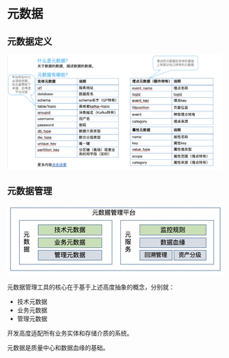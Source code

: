 # 元数据

## 元数据定义

![](dw-star-metadata-overview.png)

## 元数据管理

![](dw-star-metadata-platform.png)

元数据管理工具的核心在于基于上述高度抽象的概念，分别就：

- 技术元数据
- 业务元数据
- 管理元数据

开发高度适配所有业务实体和存储介质的系统。

元数据是质量中心和数据血缘的基础。
